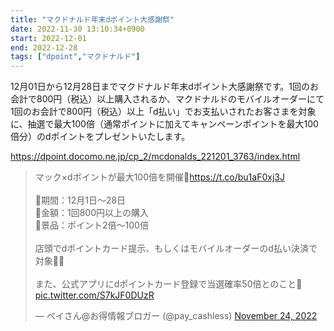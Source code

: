 ```yaml
---
title: "マクドナルド年末dポイント大感謝祭"
date: 2022-11-30 13:10:34+0900
start: 2022-12-01
end: 2022-12-28
tags: ["dpoint","マクドナルド"]
---
```


12月01日から12月28日までマクドナルド年末dポイント大感謝祭です。1回のお会計で800円（税込）以上購入されるか、マクドナルドのモバイルオーダーにて1回のお会計で800円（税込）以上「d払い」でお支払いされたお客さまを対象に、抽選で最大100倍（通常ポイントに加えてキャンペーンポイントを最大100倍分）のdポイントをプレゼントいたします。

https://dpoint.docomo.ne.jp/cp_2/mcdonalds_221201_3763/index.html

<blockquote class="twitter-tweet"><p lang="ja" dir="ltr">マック×dポイントが最大100倍を開催🙌<a href="https://t.co/bu1aF0xj3J">https://t.co/bu1aF0xj3J</a><br><br>🔻期間：12月1日〜28日<br>🔻金額：1回800円以上の購入<br>🔻景品：ポイント2倍〜100倍<br><br>店頭でdポイントカード提示、もしくはモバイルオーダーのd払い決済で対象🙆‍♂️<br><br>また、公式アプリにdポイントカード登録で当選確率50倍とのこと🥳 <a href="https://t.co/S7kJF0DUzR">pic.twitter.com/S7kJF0DUzR</a></p>&mdash; ペイさん@お得情報ブロガー (@pay_cashless) <a href="https://twitter.com/pay_cashless/status/1595608009446604805?ref_src=twsrc%5Etfw">November 24, 2022</a></blockquote> <script async src="https://platform.twitter.com/widgets.js" charset="utf-8"></script>
